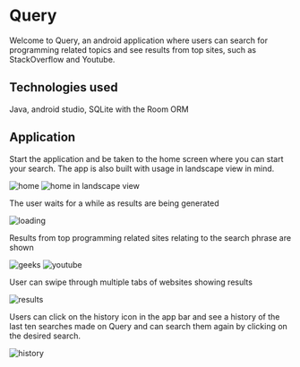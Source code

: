 # Query

Welcome to Query, an android application where users can search for programming related topics and see results from top sites, such as StackOverflow and Youtube.

## Technologies used

Java, android studio, SQLite with the Room ORM

## Application

Start the application and be taken to the home screen where you can start your search. The app is also built with usage in landscape view in mind.

![home](images/home.jpg?raw=true)   ![home in landscape view](images/land.jpg?raw=true)


The user waits for a while as results are being generated

![loading](images/loading.jpg?raw=true)

Results from top programming related sites relating to the search phrase are shown

![geeks](images/geeks.jpg?raw=true)   ![youtube](images/youtube.jpg?raw=true)


User can swipe through multiple tabs of websites showing results

![results](images/results.jpg?raw=true)

Users can click on the history icon in the app bar and see a history of the last ten searches made on Query and can search them again by clicking on the desired search.

![history](images/history.jpg?raw=true)
